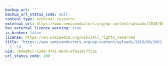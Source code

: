 ```yaml
---
backup_url: ''
backup_url_status_code: null
content_type: external-resource
external_url: https://www.semiconductors.org/wp-content/uploads/2018/08/2001-Executive-Summary.pdf
has_external_license_warning: true
is_broken: false
license: https://en.wikipedia.org/wiki/All_rights_reserved
title: "https://www.semiconductors.org/wp-content/uploads/2018/08/2001-Executive-Summary.pdf\
  \  \n    "
uid: 784e80cc-1299-4f41-967b-efba14c7fca1
url_status_code: 200
---
```

